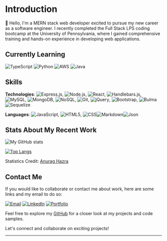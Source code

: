 # Introduction

👋 Hello, I'm a MERN stack web developer excited to pursue my new career as a software engineer. I recently completed the Full Stack LPS coding bootcamp at the University of Pennsylvania, where I gained comprehensive training and hands-on experience in developing web applications.

## Currently Learning
![TypeScript](https://img.shields.io/badge/TypeScript-blue?style=flat&logo=typescript)  ![Python](https://img.shields.io/badge/Python-blue?style=flat&logo=python)  ![AWS](https://img.shields.io/badge/AWS-orange?style=flat&logo=amazon-aws)  ![Java](https://img.shields.io/badge/Java-red?style=flat&logo=java)

## Skills

**Technologies**: ![Express.js](https://img.shields.io/badge/Express.js-black?style=flat&logo=express), ![Node.js](https://img.shields.io/badge/Node.js-green?style=flat&logo=node.js), ![React](https://img.shields.io/badge/React-blue?style=flat&logo=react), ![Handlebars.js](https://img.shields.io/badge/Handlebars.js-orange?style=flat&logo=handlebars.js), ![MySQL](https://img.shields.io/badge/MySQL-blue?style=flat&logo=mysql), ![MongoDB](https://img.shields.io/badge/MongoDB-green?style=flat&logo=mongodb), ![NoSQL](https://img.shields.io/badge/NoSQL-yellow?style=flat&logo=nosql), ![Git](https://img.shields.io/badge/Git-black?style=flat&logo=git), ![jQuery](https://img.shields.io/badge/jQuery-blue?style=flat&logo=jquery), ![Bootstrap](https://img.shields.io/badge/Bootstrap-purple?style=flat&logo=bootstrap), ![Bulma](https://img.shields.io/badge/Bulma-blue?style=flat&logo=bulma)![Sequelize](https://img.shields.io/badge/Sequelize-52B0E7?style=flat&logo=Sequelize&logoColor=white)


**Languages**: ![JavaScript](https://img.shields.io/badge/JavaScript-yellow?style=flat&logo=javascript), ![HTML5](https://img.shields.io/badge/HTML5-orange?style=flat&logo=html5), ![CSS](https://img.shields.io/badge/CSS-blue?style=flat&logo=css3)![Markdown](https://img.shields.io/badge/Markdown-000000?style=flat&logo=markdown&logoColor=white)![Json](https://img.shields.io/badge/json-5E5C5C?style=flat&logo=json&logoColor=white)

## Stats About My Recent Work
<!-- github statistics with icons -->
![My GitHub stats](https://github-readme-stats.vercel.app/api?username=msaylorphila&show_icons=true&icon_color=FDF58D&bg_color=30,F7C749,FA7F60,DF5A77,5F2A67&title_color=fff&text_color=fff&hide_border=true&custom_title=My+Recent+Stats&hide=contribs)

<!-- github statistics with top languages -->
[![Top Langs](https://github-readme-stats.vercel.app/api/top-langs/?username=msaylorphila&layout=compact&langs_count=8&bg_color=30,e96443,904e95&title_color=fff&text_color=fff&hide_border=true)](https://github.com/msaylor-phila/github-readme-stats)
<br>

Statistics Credit: <a href='https://github.com/anuraghazra/github-readme-stats'>Anurag Hazra</a>
## Contact Me 

If you would like to collaborate or contact me about work, here are some links and my email to do so:

[![Email](https://img.shields.io/badge/Email-red?style=flat&logo=gmail)](mailto:saylor.margaret@gmail.com)
[![LinkedIn](https://img.shields.io/badge/LinkedIn-blue?style=flat&logo=linkedin)](https://www.linkedin.com/in/margaret-saylor/)
[![Portfolio](https://img.shields.io/badge/Portfolio-green?style=flat&logo=github)](https://msaylorphila.github.io/portfolioreact/)

Feel free to explore my [GitHub](https://github.com/msaylorphila) for a closer look at my projects and code samples.

Let's connect and collaborate on exciting projects!



---
<!--
**msaylorphila/msaylorphila** is a ✨ _special_ ✨ repository because its `README.md` (this file) appears on your GitHub profile.

Here are some ideas to get you started:

- 🔭 I’m currently working on ...
- 🌱 I’m currently learning ...
- 👯 I’m looking to collaborate on ...
- 🤔 I’m looking for help with ...
- 💬 Ask me about ...
- 📫 How to reach me: ...
- 😄 Pronouns: ...
- ⚡ Fun fact: ...
-->
